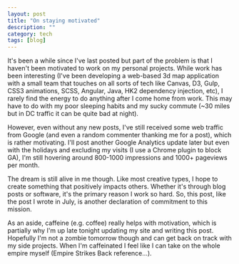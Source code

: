 ```yaml
---
layout: post
title: "On staying motivated"
description: ""
category: tech
tags: [blog]
---
```



It's been a while since I've last posted but part of the problem is that I haven't been motivated to work on
my personal projects. While work has been interesting (I've been developing a web-based 3d map application with
a small team that touches on all sorts of tech like Canvas, D3, Gulp, CSS3 animations, SCSS, Angular, Java, HK2 dependency injection, etc),
I rarely find the energy to do anything after I come home from work. This may have to do with my poor sleeping
habits and my sucky commute (~30 miles but in DC traffic it can be quite bad at night).

However, even without any new posts, I've still received some web traffic from Google (and even a random commenter
thanking me for a post), which is rather motivating. I'll post another Google Analytics update later but even
with the holidays and excluding my visits (I use a Chrome plugin to block GA), I'm still hovering around 800-1000 impressions
and 1000+ pageviews per month.

The dream is still alive in me though. Like most creative types, I hope to create something that positively impacts
others. Whether it's through blog posts or software, it's the primary reason I work so hard.
So, this post, like the post I wrote in July, is another declaration of commitment to this mission.

As an aside, caffeine (e.g. coffee) really helps with motivation, which is partially why I'm up
late tonight updating my site and writing this post. Hopefully I'm not a zombie tomorrow though and can get back
on track with my side projects. When I'm caffeinated I feel like I can take on the whole empire myself (Empire Strikes
Back reference...).
